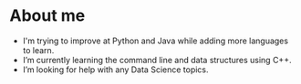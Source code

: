 # About me


-  I'm trying to improve at Python and Java while adding more languages to learn.
-  I’m currently learning the command line and data structures using C++.
-  I’m looking for help with any Data Science topics.


